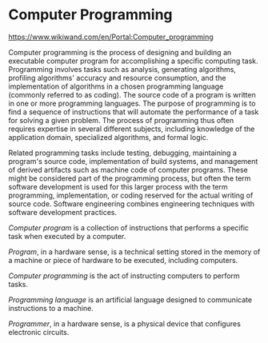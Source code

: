 # Computer Programming

https://www.wikiwand.com/en/Portal:Computer_programming

Computer programming is the process of designing and building an executable computer program for accomplishing a specific computing task. Programming involves tasks such as analysis, generating algorithms, profiling algorithms' accuracy and resource consumption, and the implementation of algorithms in a chosen programming language (commonly referred to as coding). The source code of a program is written in one or more programming languages. The purpose of programming is to find a sequence of instructions that will automate the performance of a task for solving a given problem. The process of programming thus often requires expertise in several different subjects, including knowledge of the application domain, specialized algorithms, and formal logic.

Related programming tasks include testing, debugging, maintaining a program's source code, implementation of build systems, and management of derived artifacts such as machine code of computer programs. These might be considered part of the programming process, but often the term software development is used for this larger process with the term programming, implementation, or coding reserved for the actual writing of source code. Software engineering combines engineering techniques with software development practices.




*Computer program* is a collection of instructions that performs a specific task when executed by a computer.

*Program*, in a hardware sense, is a technical setting stored in the memory of a machine or piece of hardware to be executed, including computers.

*Computer programming* is the act of instructing computers to perform tasks.

*Programming language* is an artificial language designed to communicate instructions to a machine.

*Programmer*, in a hardware sense, is a physical device that configures electronic circuits.
